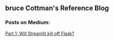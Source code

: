 ## bruce Cottman's Reference Blog

### Posts on Medium:

[Part 1: Will Streamlit kill off Flask?](https://medium.com/p/5ecd75f879c8/info)
